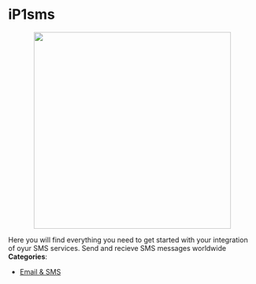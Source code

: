 # iP1sms

<p align="center">
    <img width="400" src="https://raw.githubusercontent.com/awesome-apis/awesome-apis/apis/ip1sms/logo_256x256.png" />
</p>


Here you will find everything you need to get started with your integration of oyur SMS services. Send and recieve SMS messages worldwide
**Categories**:

- [Email & SMS](https://github/awesome-apis/awesome-apis#email-and-sms)



